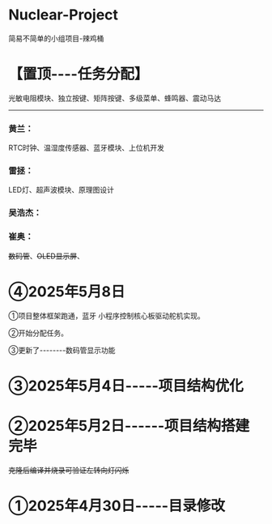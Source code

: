# Nuclear-Project
简易不简单的小组项目-辣鸡桶

# 【置顶----任务分配】

光敏电阻模块、独立按键、矩阵按键、多级菜单、蜂鸣器、震动马达

------

### **黄兰**：

RTC时钟、温湿度传感器、蓝牙模块、上位机开发

### 雷拯：

LED灯、超声波模块、原理图设计

### 吴浩杰：

### 崔奥：

~~数码管~~、~~OLED显示屏~~、

# ④2025年5月8日

①项目整体框架跑通，蓝牙 小程序控制核心板驱动舵机实现。

②开始分配任务。

③更新了--------数码管显示功能

# ③2025年5月4日-----项目结构优化

# ②2025年5月2日------项目结构搭建完毕

~~克隆后编译并烧录可验证左转向灯闪烁~~

# ①2025年4月30日-----目录修改

